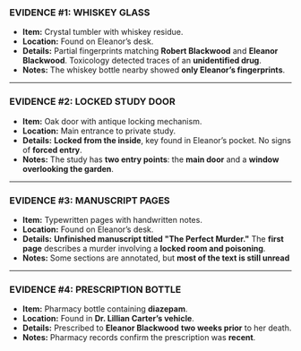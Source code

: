 ### **EVIDENCE #1: WHISKEY GLASS**

- **Item:** Crystal tumbler with whiskey residue.
- **Location:** Found on Eleanor’s desk.
- **Details:** Partial fingerprints matching **Robert Blackwood** and **Eleanor Blackwood**. Toxicology detected traces of an **unidentified drug**.
- **Notes:** The whiskey bottle nearby showed **only Eleanor’s fingerprints**.

---

### **EVIDENCE #2: LOCKED STUDY DOOR**

- **Item:** Oak door with antique locking mechanism.
- **Location:** Main entrance to private study.
- **Details:** **Locked from the inside**, key found in Eleanor’s pocket. No signs of **forced entry**.
- **Notes:** The study has **two entry points**: the **main door** and a **window overlooking the garden**.

---

### **EVIDENCE #3: MANUSCRIPT PAGES**

- **Item:** Typewritten pages with handwritten notes.
- **Location:** Found on Eleanor’s desk.
- **Details:** **Unfinished manuscript titled "The Perfect Murder."** The **first page** describes a murder involving a **locked room and poisoning**.
- **Notes:** Some sections are annotated, but **most of the text is still unread**

---

### **EVIDENCE #4: PRESCRIPTION BOTTLE**

- **Item:** Pharmacy bottle containing **diazepam**.
- **Location:** Found in **Dr. Lillian Carter’s vehicle**.
- **Details:** Prescribed to **Eleanor Blackwood** **two weeks prior** to her death.
- **Notes:** Pharmacy records confirm the prescription was **recent**.